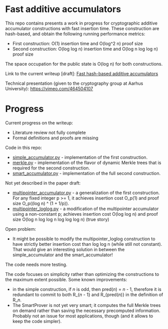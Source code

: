 # Fast additive accumulators

This repo contains presents a work in progress for cryptographic additive accumulator constructions with fast insertion time.
These construction are hash-based, and obtain the following running performance metrics:

- First construction: O(1) insertion time and O(log^2 n) proof size 
- Second construction: O(log log n) insertion time and O(log n log log n) proof size

The space occupation for the public state is O(log n) for both constructions.

Link to the current writeup [draft]: [Fast hash-based additive accumulators](docs/paper-draft.pdf)

Technical presentation (given to the cryptography group at Aarhus University): https://vimeo.com/464504107

# Progress

Current progress on the writeup:
- Literature review not fully complete
- Formal definitions and proofs are missing

Code in this repo:
- [simple_accumulator.py](accumulator/simple_accumulator.py) - implementation of the first construction.
- [merkle.py](accumulator/merkle.py) - implementation of the flavor of dynamic Merkle trees that is required for the second construction.
- [smart_accumulator.py](accumulator/smart_accumulator.py) - implementation of the full second construction.

Not yet described in the paper draft:
- [multipointer_accumulator.py](accumulator/multipointer_accumulator.py) - a generalization of the first construction. For any fixed integer p >= 1, it achieves insertion cost O_p(1) and proof size O_p((log n) ^ (1 + 1/p)).
- [multipointer_loglog.py](accumulator/multipointer_loglog.py) - a modification of the multipointer accumulator using a non-constant p; achieves insertion cost O(log log n) and proof size O(log n log log n log log log n) (true story)

Open problem:
- It might be possible to modify the multipointer_loglog construction to have strictly better insertion cost than log log n (while still not constant). That would give an interesting solution in between the simple_accumulator and the smart_accumulator!

The code needs more testing.

The code focuses on simplicity rather than optimizing the constructions to the maximum extent possible. Some known improvements:
- in the simple construction, if *n* is odd, then pred(*n*) = *n* - 1, therefore it is redundant to commit to both R_{*n* - 1} and R_{pred(*n*)} in the definition of R_*n*.
- The SmartProver is not yet very smart; it computes the full Merkle trees on demand rather than saving the necessary precomputed information. Probably not an issue for most applications, though (and it allows to keep the code simpler).
